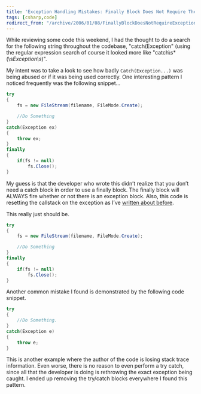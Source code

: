```yaml
---
title: 'Exception Handling Mistakes: Finally Block Does Not Require The Catch Block'
tags: [csharp,code]
redirect_from: "/archive/2006/01/08/FinallyBlockDoesNotRequireExceptionClause.aspx/"
---
```


While reviewing some code this weekend, I had the thought to do a search
for the following string throughout the codebase, "catch(Exception"
(using the regular expression search of course it looked more like
"catch\s*\(\s*Exception\s*\)".

My intent was to take a look to see how badly `Catch(Exception...)` was
being abused or if it was being used correctly. One interesting pattern
I noticed frequently was the following snippet...

```csharp
try
{
    fs = new FileStream(filename, FileMode.Create);

    //Do Something
}
catch(Exception ex)
{
    throw ex;
}
finally
{
    if(fs != null)
        fs.Close();
}
```

My guess is that the developer who wrote this didn’t realize that you
don’t need a catch block in order to use a finally block. The finally
block will ALWAYS fire whether or not there is an exception block. Also,
this code is resetting the callstack on the exception as I’ve [written
about before](https://haacked.com/archive/2005/11/17/DevSourceArticleOnExceptions.aspx).

This really just should be.

```csharp
try
{
    fs = new FileStream(filename, FileMode.Create);

    //Do Something
}
finally
{
    if(fs != null)
        fs.Close();
}
```

Another common mistake I found is demonstrated by the following code
snippet.

```csharp
try
{
    //Do Something.
}
catch(Exception e)
{
    throw e;
}
```

This is another example where the author of the code is losing stack
trace information. Even worse, there is no reason to even perform a try
catch, since all that the developer is doing is rethrowing the exact
exception being caught. I ended up removing the try/catch blocks
everywhere I found this pattern.
